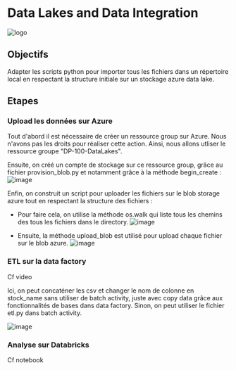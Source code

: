 # Data Lakes and Data Integration

![logo](https://assets.intersystems.com/e4/e5/c7728ffb4f60964a6e7d089905f0/azure-logo-large.jpg)

## Objectifs

Adapter les scripts python pour importer tous les fichiers dans un répertoire local en respectant la structure initiale sur un stockage azure data lake.

## Etapes

### Upload les données sur Azure 

Tout d'abord il est nécessaire de créer un ressource group sur Azure. Nous n'avons pas les droits pour réaliser cette action. Ainsi, nous allons utliser le ressource groupe "DP-100-DataLakes".

Ensuite, on créé un compte de stockage sur ce ressource group, grâce au fichier provision_blob.py et notamment grâce à la méthode begin_create :  
![image](https://user-images.githubusercontent.com/57401552/201711064-dccdd658-df1c-47bd-9be1-3c3c89df8e35.png)

Enfin, on construit un script pour uploader les fichiers sur le blob storage azure tout en respectant la structure des fichiers : 

* Pour faire cela, on utilise la méthode os.walk qui liste tous les chemins des tous les fichiers dans le directory.
![image](https://user-images.githubusercontent.com/57401552/201712832-44b66dda-a5cc-4a1e-b53e-8cec95b30561.png)

* Ensuite, la méthode upload_blob est utilisé pour upload chaque fichier sur le blob azure.
 ![image](https://user-images.githubusercontent.com/57401552/201713241-3838c24f-832e-4914-a61f-48cefedf7f48.png)
 
 ### ETL sur la data factory
 
Cf video
 
Ici, on peut concaténer les csv et changer le nom de colonne en stock_name sans utiliser de batch activity, juste avec copy data grâce aux fonctionnalités de bases dans data factory. Sinon, on peut utiliser le fichier etl.py dans batch activity.

![image](https://user-images.githubusercontent.com/57401552/210833575-9d651dd8-f523-4c99-8e7e-3293883ce5e6.png)

 
 ### Analyse sur Databricks 
 
 Cf notebook



